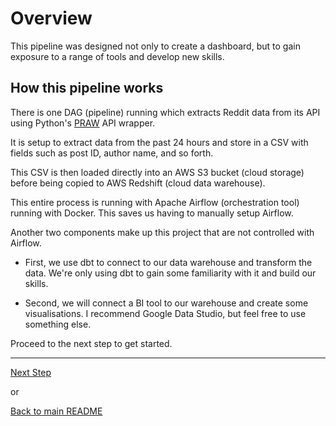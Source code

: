 # Overview

This pipeline was designed not only to create a dashboard, but to gain exposure to a range of tools and develop new skills.

## How this pipeline works

There is one DAG (pipeline) running which extracts Reddit data from its API using Python's [PRAW](https://praw.readthedocs.io/en/stable/) API wrapper. 

It is setup to extract data from the past 24 hours and store in a CSV with fields such as post ID, author name, and so forth.

This CSV is then loaded directly into an AWS S3 bucket (cloud storage) before being copied to AWS Redshift (cloud data warehouse).

This entire process is running with Apache Airflow (orchestration tool) running with Docker. This saves us having to manually setup Airflow. 

Another two components make up this project that are not controlled with Airflow. 

* First, we use dbt to connect to our data warehouse and transform the data. We're only using dbt to gain some familiarity with it and build our skills.

* Second, we will connect a BI tool to our warehouse and create some visualisations. I recommend Google Data Studio, but feel free to use something else.

Proceed to the next step to get started.

---

[Next Step](reddit.md)

or

[Back to main README](../README.md)
